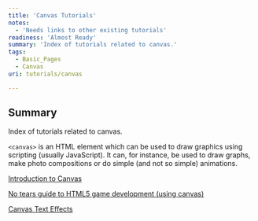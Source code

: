 ```yaml
---
title: 'Canvas Tutorials'
notes:
  - 'Needs links to other existing tutorials'
readiness: 'Almost Ready'
summary: 'Index of tutorials related to canvas.'
tags:
  - Basic_Pages
  - Canvas
uri: tutorials/canvas

---
```

## Summary

Index of tutorials related to canvas.

`<canvas>` is an HTML element which can be used to draw graphics using scripting (usually JavaScript). It can, for instance, be used to draw graphs, make photo compositions or do simple (and not so simple) animations.

[Introduction to Canvas](/tutorials/canvas/Canvas_tutorial)

[No tears guide to HTML5 game development (using canvas)](/tutorials/canvas_notearsgame)

[Canvas Text Effects](/tutorials/canvas_texteffects)
